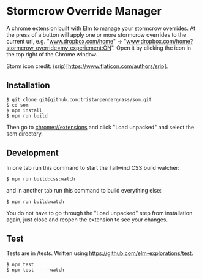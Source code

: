 # Stormcrow Override Manager

A chrome extension built with Elm to manage your stormcrow overrides. At the press of a button will apply one or more stormcrow overrides to the current url, e.g. "www.dropbox.com/home" -> "www.dropbox.com/home?stormcrow_override=my_experiement:ON". Open it by clicking the icon in the top right of the Chrome window.

Storm icon credit: (srip)[https://www.flaticon.com/authors/srip].

## Installation

```
$ git clone git@github.com:tristanpendergrass/som.git
$ cd som
$ npm install
$ npm run build
```

Then go to [chrome://extensions](chrome://extensions) and click "Load unpacked" and select the som directory.

## Development

In one tab run this command to start the Tailwind CSS build watcher:

```
$ npm run build:css:watch
```

and in another tab run this command to build everything else:

```
$ npm run build:watch
```

You do not have to go through the "Load unpacked" step from installation again, just close and reopen the extension to see your changes.

## Test

Tests are in /tests. Written using https://github.com/elm-explorations/test.

```
$ npm test
$ npm test -- --watch
```
